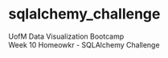 # sqlalchemy_challenge
UofM Data Visualization Bootcamp <br/>
Week 10 Homeowkr - SQLAlchemy Challenge
